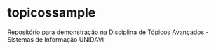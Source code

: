topicossample
=============

Repositório para demonstração na Disciplina de Tópicos Avançados - Sistemas de Informação UNIDAVI
